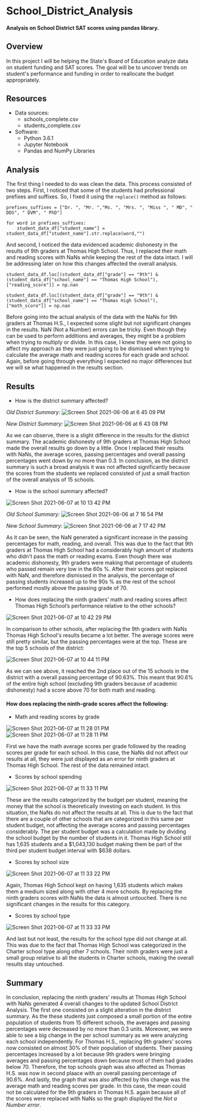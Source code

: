 # School_District_Analysis
#### Analysis on School District SAT scores using pandas library. 

## Overview 

In this project I will be helping the State's Board of Education analyze data on student funding and SAT scores. The goal will be to uncover trends on student's performance and funding in order to reallocate the budget appropriately. 

## Resources
- Data sources:
  - schools_complete.csv
  - students_complete.csv
- Software:
  - Python 3.6.1
  - Jupyter Notebook
  - Pandas and NumPy Libraries

## Analysis

The first thing I needed to do was clean the data. This process consisted of two steps. First, I noticed that some of the students had professional prefixes and suffixes. So, I fixed it using the `replace()` method as follows:

```
prefixes_suffixes = ["Dr. ", "Mr. ","Ms. ", "Mrs. ", "Miss ", " MD", " DDS", " DVM", " PhD"]

for word in prefixes_suffixes:
    student_data_df["student_name"] = student_data_df["student_name"].str.replace(word,"")
```

And second, I noticed the data evidenced academic dishonesty in the results of 9th graders at Thomas High School. Thus, I replaced their math and reading scores with NaNs while keeping the rest of the data intact. I will be addressing later on how this changes affected the overall analysis. 

```
student_data_df.loc[(student_data_df["grade"] == "9th") & (student_data_df["school_name"] == "Thomas High School"),["reading_score"]] = np.nan

student_data_df.loc[(student_data_df["grade"] == "9th") & (student_data_df["school_name"] == "Thomas High School"),["math_score"]] = np.nan
```

Before going into the actual analysis of the data with the NaNs for 9th graders at Thomas H.S., I expected some slight but not significant changes in the results. NaN (Not a Number) errors can be tricky. Even though they can be used to perform additions and averages, they might be a problem when trying to multiply or divide. In this case, I knew they were not going to affect my approach as they were just going to be dismissed when trying to calculate the average math and reading scores for each grade and school. Again, before going through everything I expected no major differences but we will se what happened in the results section. 

## Results

- How is the district summary affected?

*Old District Summary:*
![Screen Shot 2021-06-06 at 6 45 09 PM](https://user-images.githubusercontent.com/83378141/120942511-62199e80-c6f7-11eb-9449-9b4cda443db9.png)

*New District Summary:*
![Screen Shot 2021-06-06 at 6 43 08 PM](https://user-images.githubusercontent.com/83378141/120942472-27b00180-c6f7-11eb-81a3-908381092b00.png)

As we can observe, there is a slight difference in the results for the district summary. The academic dishonesty of 9th graders at Thomas High School made the overall results go down by a little. Once I replaced their results with NaNs, the average scores, passing percentages and overall passing percentages went down by no more than 0.3. In conclusion, as the district summary is such a broad analysis it was not affected significantly because the scores from the students we replaced consisted of just a small fraction of the overall analysis of 15 schools. 

- How is the school summary affected? 

![Screen Shot 2021-06-07 at 10 13 42 PM](https://user-images.githubusercontent.com/83378141/121111986-c6af2900-c7dd-11eb-80a8-cb71dd79d3e9.png)

*Old School Summary:*
![Screen Shot 2021-06-06 at 7 16 54 PM](https://user-images.githubusercontent.com/83378141/120943334-41a01300-c6fc-11eb-8090-23d3cdfd5cf8.png)

*New School Summary:*
![Screen Shot 2021-06-06 at 7 17 42 PM](https://user-images.githubusercontent.com/83378141/120943341-449b0380-c6fc-11eb-8ed6-5dbd61a39725.png)

As it can be seen, the NaN generated a significant increase in the passing percentages for math, reading, and overall. This was due to the fact that 9th graders at Thomas High School had a considerably high amount of students who didn't pass the math or reading exams. Even though there was academic dishonesty, 9th graders were making that percentage of students who passed remain very low in the 60s %. After their scores got replaced with NaN, and therefore dismissed in the analysis, the percentage of passing students increased up to the 90s % as the rest of the school performed mostly above the passing grade of 70. 

- How does replacing the ninth graders’ math and reading scores affect Thomas High School’s performance relative to the other schools?

![Screen Shot 2021-06-07 at 10 42 29 PM](https://user-images.githubusercontent.com/83378141/121114472-bdc05680-c7e1-11eb-8900-e7078791e5dc.png)

In comparison to other schools, after replacing the 9th graders with NaNs Thomas High School's results became a lot better. The average scores were still pretty similar, but the passing percentages were at the top. These are the top 5 schools of the district:

![Screen Shot 2021-06-07 at 10 44 11 PM](https://user-images.githubusercontent.com/83378141/121114578-f102e580-c7e1-11eb-82e3-8028ac7de509.png)

As we can see above, it reached the 2nd place out of the 15 schools in the district with a overall passing percentage of 90.63%. This meant that 90.6% of the entire high school (excluding 9th graders because of academic dishonesty) had a score above 70 for both math and reading. 

#### How does replacing the ninth-grade scores affect the following:
  - Math and reading scores by grade

![Screen Shot 2021-06-07 at 11 28 01 PM](https://user-images.githubusercontent.com/83378141/121118599-20b4ec00-c7e8-11eb-8789-0b37b119357f.png)
![Screen Shot 2021-06-07 at 11 28 11 PM](https://user-images.githubusercontent.com/83378141/121118606-23afdc80-c7e8-11eb-8fb4-7a66f0f850c8.png)

First we have the math average scores per grade followed by the reading scores per grade for each school. In this case, the NaNs did not affect our results at all, they were just displayed as an error for ninth graders at Thomas High School. The rest of the data remained intact. 

  - Scores by school spending

![Screen Shot 2021-06-07 at 11 33 11 PM](https://user-images.githubusercontent.com/83378141/121119005-d8e29480-c7e8-11eb-9043-1537982d8cf6.png)

These are the results categorized by the budget per student, meaning the money that the school is theoretically investing on each student. In this situation, the NaNs do not affect the results at all. This is due to the fact that there are a couple of other schools that are categorized in this same per student budget, not affecting the average scores and passing percentages considerably. The per student budget was a calculation made by dividing the school budget by the number of students in it. Thomas High School still has 1,635 students and a $1,043,130 budget making them be part of the third per student budget interval with $638 dollars. 

  - Scores by school size

![Screen Shot 2021-06-07 at 11 33 22 PM](https://user-images.githubusercontent.com/83378141/121120386-7343d780-c7eb-11eb-8269-1f03239ce7af.png)

Again, Thomas High School kept on having 1,635 students which makes them a medium sized along with other 4 more schools. By replacing the ninth graders scores with NaNs the data is almost untouched. There is no significant changes in the results for this category.

  - Scores by school type

![Screen Shot 2021-06-07 at 11 33 33 PM](https://user-images.githubusercontent.com/83378141/121121699-13026500-c7ee-11eb-8b96-10b4bf73c7d7.png)

And last but not least, the results for the school type did not change at all. This was due to the fact that Thomas High School was categorized in the Charter school type along other 7 schools. Their ninth graders were just a small group relative to all the students in Charter schools, making the overall results stay untouched. 

## Summary

In conclusion, replacing the ninth graders' results at Thomas High School with NaNs generated 4 overall changes to the updated School District Analysis. The first one consisted on a slight alteration in the district summary. As the these students just composed a small portion of the entire population of students from 15 different schools, the averages and passing percentages were decreased by no more than 0.3 units. Moreover, we were able to see a big change in the per school summary as we were analyzing each school independently. For Thomas H.S., replacing 9th graders' scores now consisted on almost 30% of their population of students. Their passing percentages increased by a lot because 9th graders were bringing averages and passing percentages down because most of them had grades below 70. Therefore, the top schools graph was also affected as Thomas H.S. was now in second plaace with an overall passing percentage of 90.6%. And lastly, the graph that was also affected by this change was the average math and reading scores per grade. In this case, the mean could not be calculated for the 9th graders in Thomas H.S. again because all of the scores were replaced with NaNs so the graph displayed the *Not a Number error*.





